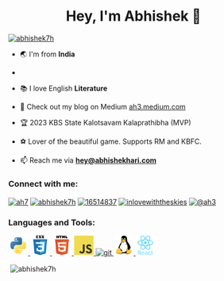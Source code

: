 <h1 align="center">Hey, I'm Abhishek 👋</h1>

<p align="left"> <a href="https://twitter.com/abhishek7h" target="blank"><img src="https://img.shields.io/twitter/follow/abhishek7h?logo=twitter&style=for-the-badge" alt="abhishek7h" /></a> </p>

- 🌏 I'm from **India**
- 
- 📚 I love English **Literature**

- 📝 Check out my blog on Medium [ah3.medium.com](https://ah3.medium.com)

- 🏆 2023 KBS State Kalotsavam Kalaprathibha (MVP)

- ⚽ Lover of the beautiful game. Supports RM and KBFC.

- 📫 Reach me via **[hey@abhishekhari.com](mailto:hey@abhishekhari.com)**

<h3 align="left">Connect with me:</h3>
<p align="left">
<a href="https://dev.to/ah3" target="blank"><img align="center" src="https://raw.githubusercontent.com/rahuldkjain/github-profile-readme-generator/master/src/images/icons/Social/devto.svg" alt="ah7" height="30" width="40" /></a>
<a href="https://twitter.com/abhishek7h" target="blank"><img align="center" src="https://raw.githubusercontent.com/rahuldkjain/github-profile-readme-generator/master/src/images/icons/Social/twitter.svg" alt="abhishek7h" height="30" width="40" /></a>
<a href="https://stackoverflow.com/users/16514837" target="blank"><img align="center" src="https://raw.githubusercontent.com/rahuldkjain/github-profile-readme-generator/master/src/images/icons/Social/stack-overflow.svg" alt="16514837" height="30" width="40" /></a>
<a href="https://instagram.com/inlovewiththeskies" target="blank"><img align="center" src="https://raw.githubusercontent.com/rahuldkjain/github-profile-readme-generator/master/src/images/icons/Social/instagram.svg" alt="inlovewiththeskies" height="30" width="40" /></a>
<a href="https://medium.com/@ah3" target="blank"><img align="center" src="https://raw.githubusercontent.com/rahuldkjain/github-profile-readme-generator/master/src/images/icons/Social/medium.svg" alt="@ah3" height="30" width="40" /></a>
</p>

<h3 align="left">Languages and Tools:</h3>
<p align="left"> <a href="https://www.python.org" target="_blank" rel="noreferrer"> <img src="https://raw.githubusercontent.com/devicons/devicon/master/icons/python/python-original.svg" alt="python" width="40" height="40"/> <a href="https://www.w3schools.com/css/" target="_blank" rel="noreferrer"> <img src="https://raw.githubusercontent.com/devicons/devicon/master/icons/css3/css3-original-wordmark.svg" alt="css3" width="40" height="40"/> </a> <a href="https://www.w3.org/html/" target="_blank" rel="noreferrer"> <img src="https://raw.githubusercontent.com/devicons/devicon/master/icons/html5/html5-original-wordmark.svg" alt="html5" width="40" height="40"/> </a> <a href="https://developer.mozilla.org/en-US/docs/Web/JavaScript" target="_blank" rel="noreferrer"> <img src="https://raw.githubusercontent.com/devicons/devicon/master/icons/javascript/javascript-original.svg" alt="javascript" width="40" height="40"/> </a> <a href="https://git-scm.com/" target="_blank" rel="noreferrer"> <img src="https://www.vectorlogo.zone/logos/git-scm/git-scm-icon.svg" alt="git" width="40" height="40"/> </a> <a href="https://www.linux.org/" target="_blank" rel="noreferrer"> <img src="https://raw.githubusercontent.com/devicons/devicon/master/icons/linux/linux-original.svg" alt="linux" width="40" height="40"/> </a> <a href="https://react.dev/" target="_blank" rel="noreferrer"> <img src="https://raw.githubusercontent.com/devicons/devicon/master/icons/react/react-original-wordmark.svg" alt="react" width="40" height="40"/> </a>
<p>&nbsp;<img align="center" src="https://github-readme-stats.vercel.app/api?username=abhishek7h&show_icons=true&locale=en" alt="abhishek7h" /></p>

